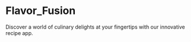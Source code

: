# Flavor_Fusion
Discover a world of culinary delights at your fingertips with our innovative recipe app.
